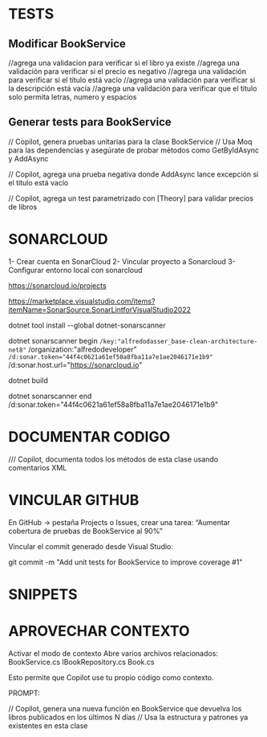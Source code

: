  
# TESTS

## Modificar BookService
 //agrega una validacion para verificar si el libro ya existe
 //agrega una validación para verificar si el precio es negativo
 //agrega una validación para verificar si el título está vacío
 //agrega una validación para verificar si la descripción está vacía
 //agrega una validación para verificar que el titulo solo permita letras, numero y espacios

 ## Generar tests para BookService
 // Copilot, genera pruebas unitarias para la clase BookService
// Usa Moq para las dependencias y asegúrate de probar métodos como GetByIdAsync y AddAsync

// Copilot, agrega una prueba negativa donde AddAsync lance excepción si el título está vacío

// Copilot, agrega un test parametrizado con [Theory] para validar precios de libros


# SONARCLOUD

1- Crear cuenta en SonarCloud
2- Vincular proyecto a Sonarcloud
3- Configurar entorno local con sonarcloud

https://sonarcloud.io/projects

https://marketplace.visualstudio.com/items?itemName=SonarSource.SonarLintforVisualStudio2022

dotnet tool install --global dotnet-sonarscanner

dotnet sonarscanner begin `
  /key:"alfredodasser_base-clean-architecture-net8" `
  /organization:"alfredodeveloper" `
  /d:sonar.token="44f4c0621a61ef58a8fba11a7e1ae2046171e1b9" `
  /d:sonar.host.url="https://sonarcloud.io"

dotnet build

dotnet sonarscanner end /d:sonar.token="44f4c0621a61ef58a8fba11a7e1ae2046171e1b9"


# DOCUMENTAR CODIGO

/// Copilot, documenta todos los métodos de esta clase usando comentarios XML


# VINCULAR GITHUB

En GitHub → pestaña Projects o Issues, crear una tarea:
“Aumentar cobertura de pruebas de BookService al 90%”

Vincular el commit generado desde Visual Studio:

git commit -m "Add unit tests for BookService to improve coverage #1"


# SNIPPETS


# APROVECHAR CONTEXTO

Activar el modo de contexto
    Abre varios archivos relacionados:
        BookService.cs
        IBookRepository.cs
        Book.cs

Esto permite que Copilot use tu propio código como contexto.

PROMPT:

// Copilot, genera una nueva función en BookService que devuelva los libros publicados en los últimos N días
// Usa la estructura y patrones ya existentes en esta clase